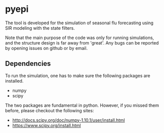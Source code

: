 # pyepi

The tool is developed for the simulation of seasonal flu forecasting using SIR modeling with the state filters. 

Note that the main purpose of the code was only for running simulations, and the structure design is far away from 'great'. Any bugs can be reported by opening issues on github or by email.

## Dependencies
To run the simulation, one has to make sure the following packages are installed.
* numpy
* scipy

The two packages are fundamental in python. However, if you missed them before, please checkout the following sites:
* http://docs.scipy.org/doc/numpy-1.10.1/user/install.html
* https://www.scipy.org/install.html

